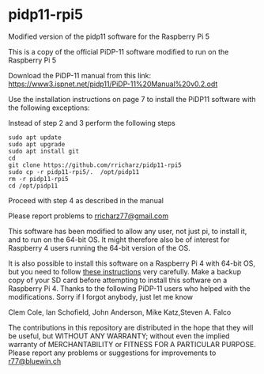 # pidp11-rpi5
Modified version of the pidp11 software for the Raspberry Pi 5

This is a copy of the official PiDP-11 software modified
to run on the Raspberry Pi 5

Download the PiDP-11 manual from this link:
https://www3.ispnet.net/pidp11/PiDP-11%20Manual%20v0.2.odt

Use the installation instructions on page 7 to install the
PiDP11 software with the following exceptions:

Instead of step 2 and 3 perform the following steps


    sudo apt update
    sudo apt upgrade
    sudo apt install git
    cd
    git clone https://github.com/rricharz/pidp11-rpi5
    sudo cp -r pidp11-rpi5/.  /opt/pidp11
    rm -r pidp11-rpi5
    cd /opt/pidp11

Proceed with step 4 as described in the manual

Please report problems to rricharz77@gmail.com

This software has been modified to allow any user, not
just pi, to install it, and to run on the 64-bit OS. It might
therefore also be of interest for Raspberry 4 users running
the 64-bit version of the OS.

It is also possible to install this software on a Raspberry
Pi 4 with 64-bit OS, but you need to follow
[these instructions](rpi4.txt)
very carefully. Make a backup copy of your SD card before
attempting to install this software on a Raspberry Pi 4.
Thanks to the following PiDP-11 users who helped with the
modifications. Sorry if I forgot anybody, just let me know

Clem Cole, Ian Schofield, John Anderson, Mike Katz,Steven A. Falco

The contributions in this repository are distributed in the hope that they will be useful,
but WITHOUT ANY WARRANTY; without even the implied warranty of MERCHANTABILITY or FITNESS
FOR A PARTICULAR PURPOSE. 
Please report any problems or suggestions for improvements to r77@bluewin.ch




